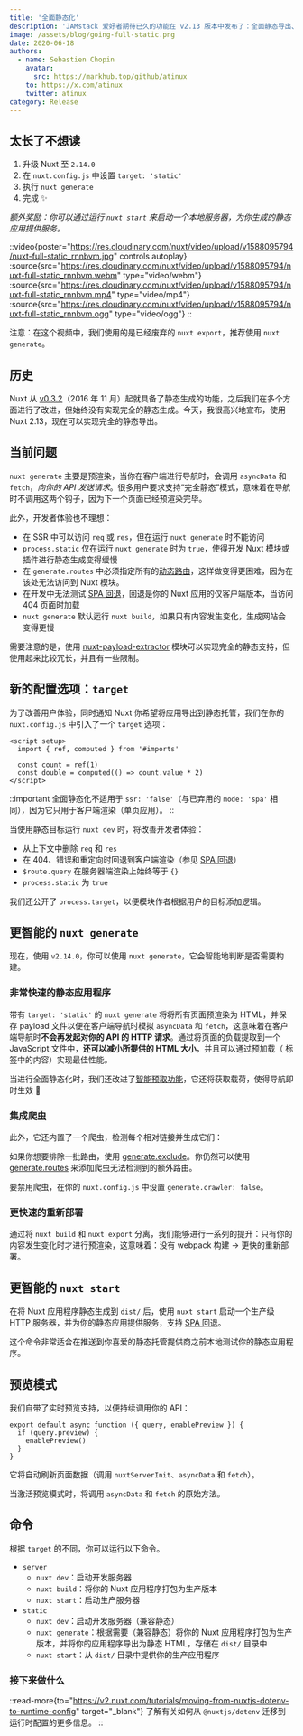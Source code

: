 ```yaml
---
title: '全面静态化'
description: 'JAMstack 爱好者期待已久的功能在 v2.13 版本中发布了：全面静态导出、智能预取改进、集成爬虫、更快的重新部署、内置 Web 服务器和新的配置目标选项 ⚡️'
image: /assets/blog/going-full-static.png
date: 2020-06-18
authors:
  - name: Sebastien Chopin
    avatar:
      src: https://markhub.top/github/atinux
    to: https://x.com/atinux
    twitter: atinux
category: Release
---
```


## 太长了不想读

1. 升级 Nuxt 至 `2.14.0`
2. 在 `nuxt.config.js` 中设置 `target: 'static'`
3. 执行 `nuxt generate`
4. 完成 ✨

_额外奖励：你可以通过运行 `nuxt start` 来启动一个本地服务器，为你生成的静态应用提供服务。_

::video{poster="https://res.cloudinary.com/nuxt/video/upload/v1588095794/nuxt-full-static_rnnbvm.jpg" controls autoplay}
  :source{src="https://res.cloudinary.com/nuxt/video/upload/v1588095794/nuxt-full-static_rnnbvm.webm" type="video/webm"}
  :source{src="https://res.cloudinary.com/nuxt/video/upload/v1588095794/nuxt-full-static_rnnbvm.mp4" type="video/mp4"}
  :source{src="https://res.cloudinary.com/nuxt/video/upload/v1588095794/nuxt-full-static_rnnbvm.ogg" type="video/ogg"}
::

注意：在这个视频中，我们使用的是已经废弃的 `nuxt export`，推荐使用 `nuxt generate`。

## 历史

Nuxt 从 [v0.3.2](https://github.com/nuxt/nuxt.js/releases/tag/v0.3.2)（2016 年 11 月）起就具备了静态生成的功能，之后我们在多个方面进行了改进，但始终没有实现完全的静态生成。今天，我很高兴地宣布，使用 Nuxt 2.13，现在可以实现完全的静态导出。

## 当前问题

`nuxt generate` 主要是预渲染，当你在客户端进行导航时，会调用 `asyncData` 和 `fetch`，_向你的 API 发送请求_。很多用户要求支持“完全静态”模式，意味着在导航时不调用这两个钩子，因为下一个页面已经预渲染完毕。

此外，开发者体验也不理想：

- 在 SSR 中可以访问 `req` 或 `res`，但在运行 `nuxt generate` 时不能访问
- `process.static` 仅在运行 `nuxt generate` 时为 `true`，使得开发 Nuxt 模块或插件进行静态生成变得缓慢
- 在 `generate.routes` 中必须指定所有的[动态路由](https://v2.nuxt.com/docs/features/file-system-routing#dynamic-routes)，这样做变得更困难，因为在该处无法访问到 Nuxt 模块。
- 在开发中无法测试 [SPA 回退](https://v2.nuxt.com/docs/concepts/static-site-generation#spa-fallback)，回退是你的 Nuxt 应用的仅客户端版本，当访问 404 页面时加载
- `nuxt generate` 默认运行 `nuxt build`，如果只有内容发生变化，生成网站会变得更慢

需要注意的是，使用 [nuxt-payload-extractor](https://github.com/DreaMinder/nuxt-payload-extractor) 模块可以实现完全的静态支持，但使用起来比较冗长，并且有一些限制。

## 新的配置选项：`target`

为了改善用户体验，同时通知 Nuxt 你希望将应用导出到静态托管，我们在你的 `nuxt.config.js` 中引入了一个 `target` 选项：

```vue
<script setup>
  import { ref, computed } from '#imports'

  const count = ref(1)
  const double = computed(() => count.value * 2)
</script>
```

::important
全面静态化不适用于 `ssr: 'false'`（与已弃用的 `mode: 'spa'` 相同），因为它只用于客户端渲染（单页应用）。
::

当使用静态目标运行 `nuxt dev` 时，将改善开发者体验：

- 从上下文中删除 `req` 和 `res`
- 在 404、错误和重定向时回退到客户端渲染（参见 [SPA 回退](https://v2.nuxt.com/docs/concepts/static-site-generation#spa-fallback)）
- `$route.query` 在服务器端渲染上始终等于 `{}`
- `process.static` 为 `true`

我们还公开了 `process.target`，以便模块作者根据用户的目标添加逻辑。

## 更智能的 `nuxt generate`

现在，使用 `v2.14.0`，你可以使用 `nuxt generate`，它会智能地判断是否需要构建。

### 非常快速的静态应用程序

带有 `target: 'static'` 的 `nuxt generate` 将将所有页面预渲染为 HTML，并保存 payload 文件以便在客户端导航时模拟 `asyncData` 和 `fetch`，这意味着在客户端导航时**不会再发起对你的 API 的 HTTP 请求**。通过将页面的负载提取到一个 JavaScript 文件中，**还可以减小所提供的 HTML 大小**，并且可以通过预加载（<link> 标签中的内容）实现最佳性能。

当进行全面静态化时，我们还改进了[智能预取功能](/blog/introducing-smart-prefetching)，它还将获取载荷，使得导航即时生效 👀

### 集成爬虫

此外，它还内置了一个爬虫，检测每个相对链接并生成它们：

如果你想要排除一批路由，使用 [generate.exclude](https://v2.nuxt.com/docs/configuration-glossary/configuration-generate#exclude)。你仍然可以使用 [generate.routes](https://v2.nuxt.com/docs/configuration-glossary/configuration-generate#routes) 来添加爬虫无法检测到的额外路由。

要禁用爬虫，在你的 `nuxt.config.js` 中设置 `generate.crawler: false`。

### 更快速的重新部署

通过将 `nuxt build` 和 `nuxt export` 分离，我们能够进行一系列的提升：只有你的内容发生变化时才进行预渲染，这意味着：没有 webpack 构建 → 更快的重新部署。

## 更智能的 `nuxt start`

在将 Nuxt 应用程序静态生成到 `dist/` 后，使用 `nuxt start` 启动一个生产级 HTTP 服务器，并为你的静态应用提供服务，支持 [SPA 回退](https://v2.nuxt.com/docs/concepts/static-site-generation#spa-fallback)。

这个命令非常适合在推送到你喜爱的静态托管提供商之前本地测试你的静态应用程序。

## 预览模式

我们自带了实时预览支持，以便持续调用你的 API：

```js{}[plugins/preview.client.js]
export default async function ({ query, enablePreview }) {
  if (query.preview) {
    enablePreview()
  }
}
```

它将自动刷新页面数据（调用 `nuxtServerInit`、`asyncData` 和 `fetch`）。

当激活预览模式时，将调用 `asyncData` 和 `fetch` 的原始方法。

## 命令

根据 `target` 的不同，你可以运行以下命令。

- `server`
  - `nuxt dev`：启动开发服务器
  - `nuxt build`：将你的 Nuxt 应用程序打包为生产版本
  - `nuxt start`：启动生产服务器
- `static`
  - `nuxt dev`：启动开发服务器（兼容静态）
  - `nuxt generate`：根据需要（兼容静态）将你的 Nuxt 应用程序打包为生产版本，并将你的应用程序导出为静态 HTML，存储在 `dist/` 目录中
  - `nuxt start`：从 `dist/` 目录中提供你的生产应用程序

### 接下来做什么

::read-more{to="https://v2.nuxt.com/tutorials/moving-from-nuxtjs-dotenv-to-runtime-config" target="_blank"}
了解有关如何从 `@nuxtjs/dotenv` 迁移到运行时配置的更多信息。
::
